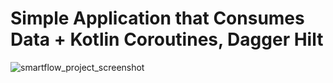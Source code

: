 # Simple Application that Consumes Data + Kotlin Coroutines, Dagger Hilt
![smartflow_project_screenshot](https://user-images.githubusercontent.com/57621833/162633276-8b73d43f-f1c9-494b-acf3-05e1d813b488.png)

